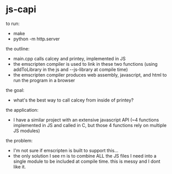 # js-capi

to run:
- make
- python -m http.server

the outline:
- main.cpp calls calcey and printey, implemented in JS
- the emscripten compiler is used to link in these two functions (using addToLibrary in the js and --js-library at compile time)
- the emscripten compiler produces web assembly, javascript, and html to run the program in a browser

the goal:
- what's the best way to call calcey from inside of printey?

the application:
- I have a similar project with an extensive javascript API (~4 functions implemented in JS and called in C, but those 4 functions rely on multiple JS modules)

the problem:
- I'm not sure if emscripten is built to support this...
- the only solution I see rn is to combine ALL the JS files I need into a single module to be included at compile time. this is messy and I dont like it.

